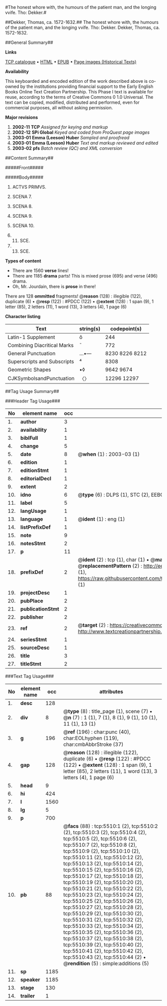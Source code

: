 #The honest whore with, the humours of the patient man, and the longing vvife. Tho: Dekker.#

##Dekker, Thomas, ca. 1572-1632.##
The honest whore with, the humours of the patient man, and the longing vvife. Tho: Dekker.
Dekker, Thomas, ca. 1572-1632.

##General Summary##

**Links**

[TCP catalogue](http://www.ota.ox.ac.uk/tcp/)  • 
[HTML](http://tei.it.ox.ac.uk/tcp/Texts-HTML/free/A20/A20062.html)  • 
[EPUB](http://tei.it.ox.ac.uk/tcp/Texts-EPUB/free/A20/A20062.epub) • 
[Page images (Historical Texts)](https://data.historicaltexts.jisc.ac.uk/view?pubId=eebo-99840962e&pageId=eebo-99840962e-5510-1)

**Availability**

This keyboarded and encoded edition of the
	       work described above is co-owned by the institutions
	       providing financial support to the Early English Books
	       Online Text Creation Partnership. This Phase I text is
	       available for reuse, according to the terms of Creative
	       Commons 0 1.0 Universal. The text can be copied,
	       modified, distributed and performed, even for
	       commercial purposes, all without asking permission.

**Major revisions**

1. __2002-11__ __TCP__ *Assigned for keying and markup*
1. __2002-12__ __SPi Global__ *Keyed and coded from ProQuest page images*
1. __2003-01__ __Emma (Leeson) Huber__ *Sampled and proofread*
1. __2003-01__ __Emma (Leeson) Huber__ *Text and markup reviewed and edited*
1. __2003-02__ __pfs__ *Batch review (QC) and XML conversion*

##Content Summary##

#####Front#####

#####Body#####

1. ACTVS PRIMVS.

1. SCENA 7.

1. SCENA 8.

1. SCENA 9.

1. SCENA 10.

1. 11. SCE.

1. 13. SCE.

**Types of content**

  * There are 1560 **verse** lines!
  * There are 1185 **drama** parts! This is mixed prose (695) and verse (496) drama.
  * Oh, Mr. Jourdain, there is **prose** in there!

There are 128 **ommitted** fragments! 
 @__reason__ (128) : illegible (122), duplicate (6)  •  @__resp__ (122) : #PDCC (122)  •  @__extent__ (128) : 1 span (9), 1 letter (85), 2 letters (11), 1 word (13), 3 letters (4), 1 page (6)

**Character listing**


|Text|string(s)|codepoint(s)|
|---|---|---|
|Latin-1 Supplement|ô|244|
|Combining             Diacritical Marks|̄|772|
|General Punctuation|…•—|8230 8226 8212|
|Superscripts             and Subscripts|⁴|8308|
|Geometric Shapes|▪◊|9642 9674|
|CJKSymbolsandPunctuation|〈〉|12296 12297|

##Tag Usage Summary##

###Header Tag Usage###

|No|element name|occ|attributes|
|---|---|---|---|
|1.|__author__|3||
|2.|__availability__|1||
|3.|__biblFull__|1||
|4.|__change__|5||
|5.|__date__|8| @__when__ (1) : 2003-03 (1)|
|6.|__edition__|1||
|7.|__editionStmt__|1||
|8.|__editorialDecl__|1||
|9.|__extent__|2||
|10.|__idno__|6| @__type__ (6) : DLPS (1), STC (2), EEBO-CITATION (1), PROQUEST (1), VID (1)|
|11.|__label__|5||
|12.|__langUsage__|1||
|13.|__language__|1| @__ident__ (1) : eng (1)|
|14.|__listPrefixDef__|1||
|15.|__note__|9||
|16.|__notesStmt__|2||
|17.|__p__|11||
|18.|__prefixDef__|2| @__ident__ (2) : tcp (1), char (1)  •  @__matchPattern__ (2) : ([0-9\-]+):([0-9IVX]+) (1), (.+) (1)  •  @__replacementPattern__ (2) : http://eebo.chadwyck.com/downloadtiff?vid=$1&page=$2 (1), https://raw.githubusercontent.com/textcreationpartnership/Texts/master/tcpchars.xml#$1 (1)|
|19.|__projectDesc__|1||
|20.|__pubPlace__|2||
|21.|__publicationStmt__|2||
|22.|__publisher__|2||
|23.|__ref__|2| @__target__ (2) : https://creativecommons.org/publicdomain/zero/1.0/ (1), http://www.textcreationpartnership.org/docs/. (1)|
|24.|__seriesStmt__|1||
|25.|__sourceDesc__|1||
|26.|__title__|3||
|27.|__titleStmt__|2||


###Text Tag Usage###

|No|element name|occ|attributes|
|---|---|---|---|
|1.|__desc__|128||
|2.|__div__|8| @__type__ (8) : title_page (1), scene (7)  •  @__n__ (7) : 1 (1), 7 (1), 8 (1), 9 (1), 10 (1), 11 (1), 13 (1)|
|3.|__g__|196| @__ref__ (196) : char:punc (40), char:EOLhyphen (119), char:cmbAbbrStroke (37)|
|4.|__gap__|128| @__reason__ (128) : illegible (122), duplicate (6)  •  @__resp__ (122) : #PDCC (122)  •  @__extent__ (128) : 1 span (9), 1 letter (85), 2 letters (11), 1 word (13), 3 letters (4), 1 page (6)|
|5.|__head__|9||
|6.|__hi__|424||
|7.|__l__|1560||
|8.|__lg__|5||
|9.|__p__|700||
|10.|__pb__|88| @__facs__ (88) : tcp:5510:1 (2), tcp:5510:2 (2), tcp:5510:3 (2), tcp:5510:4 (2), tcp:5510:5 (2), tcp:5510:6 (2), tcp:5510:7 (2), tcp:5510:8 (2), tcp:5510:9 (2), tcp:5510:10 (2), tcp:5510:11 (2), tcp:5510:12 (2), tcp:5510:13 (2), tcp:5510:14 (2), tcp:5510:15 (2), tcp:5510:16 (2), tcp:5510:17 (2), tcp:5510:18 (2), tcp:5510:19 (2), tcp:5510:20 (2), tcp:5510:21 (2), tcp:5510:22 (2), tcp:5510:23 (2), tcp:5510:24 (2), tcp:5510:25 (2), tcp:5510:26 (2), tcp:5510:27 (2), tcp:5510:28 (2), tcp:5510:29 (2), tcp:5510:30 (2), tcp:5510:31 (2), tcp:5510:32 (2), tcp:5510:33 (2), tcp:5510:34 (2), tcp:5510:35 (2), tcp:5510:36 (2), tcp:5510:37 (2), tcp:5510:38 (2), tcp:5510:39 (2), tcp:5510:40 (2), tcp:5510:41 (2), tcp:5510:42 (2), tcp:5510:43 (2), tcp:5510:44 (2)  •  @__rendition__ (5) : simple:additions (5)|
|11.|__sp__|1185||
|12.|__speaker__|1185||
|13.|__stage__|130||
|14.|__trailer__|1||
